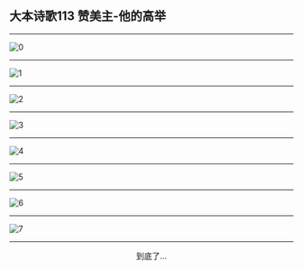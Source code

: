 
## 大本诗歌113 赞美主-他的高举
        
<div id="aplayer0"></div>

<div id="aplayer1"></div>

<div id="aplayer2"></div>

---

<img alt="0" data-original="https://cdn.jsdelivr.net/gh/k34869/shi/data/d0111/0">

---

<img alt="1" data-original="https://cdn.jsdelivr.net/gh/k34869/shi/data/d0111/1">

---

<img alt="2" data-original="https://cdn.jsdelivr.net/gh/k34869/shi/data/d0111/2">

---

<img alt="3" data-original="https://cdn.jsdelivr.net/gh/k34869/shi/data/d0111/3">

---

<img alt="4" data-original="https://cdn.jsdelivr.net/gh/k34869/shi/data/d0111/4">

---

<img alt="5" data-original="https://cdn.jsdelivr.net/gh/k34869/shi/data/d0111/5">

---

<img alt="6" data-original="https://cdn.jsdelivr.net/gh/k34869/shi/data/d0111/6">

---

<img alt="7" data-original="https://cdn.jsdelivr.net/gh/k34869/shi/data/d0111/7">

---

<p style="text-align: center">到底了...</p>

<script src="/js/dist-view.js"></script>

<script>
MAIN.id = 'd0111';
        
const ap0 = new APlayer({
    container: document.getElementById('aplayer0'),
    volume: 1,
    loop: 'none',
    preload: 'none',
    audio: [{
        name: 'D113.mp3',
        artist: '大本诗歌',
        url: 'https://res.wx.qq.com/voice/getvoice?mediaid=MzI0NTk3MDM5M18yMjQ3NTE4NDkx',
        cover: '/favicon'
    }]
});
const ap1 = new APlayer({
    container: document.getElementById('aplayer1'),
    volume: 1,
    loop: 'none',
    preload: 'none',
    audio: [{
        name: 'D113第一节领唱.mp3',
        artist: '大本诗歌',
        url: 'https://res.wx.qq.com/voice/getvoice?mediaid=MzI0NTk3MDM5M18yMjQ3NTE4NDky',
        cover: '/favicon'
    }]
});
const ap2 = new APlayer({
    container: document.getElementById('aplayer2'),
    volume: 1,
    loop: 'none',
    preload: 'none',
    audio: [{
        name: 'D113教唱版.mp3',
        artist: '大本诗歌',
        url: 'https://res.wx.qq.com/voice/getvoice?mediaid=MzI0NTk3MDM5M18yMjQ3NTE4NDkz',
        cover: '/favicon'
    }]
});
</script>
